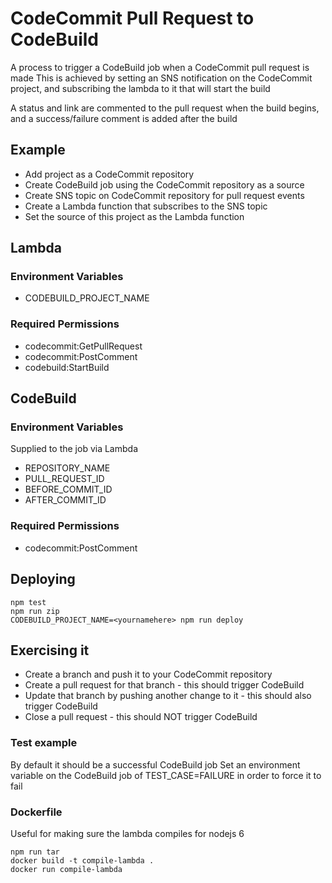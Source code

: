 # CodeCommit Pull Request to CodeBuild

A process to trigger a CodeBuild job when a CodeCommit pull request is made
This is achieved by setting an SNS notification on the CodeCommit project,
and subscribing the lambda to it that will start the build

A status and link are commented to the pull request when the build begins,
and a success/failure comment is added after the build

## Example
 * Add project as a CodeCommit repository
 * Create CodeBuild job using the CodeCommit repository as a source
 * Create SNS topic on CodeCommit repository for pull request events
 * Create a Lambda function that subscribes to the SNS topic
 * Set the source of this project as the Lambda function

## Lambda
### Environment Variables
 * CODEBUILD_PROJECT_NAME

### Required Permissions
 * codecommit:GetPullRequest
 * codecommit:PostComment
 * codebuild:StartBuild

## CodeBuild

### Environment Variables
Supplied to the job via Lambda

 * REPOSITORY_NAME
 * PULL_REQUEST_ID
 * BEFORE_COMMIT_ID
 * AFTER_COMMIT_ID

### Required Permissions
 * codecommit:PostComment

## Deploying
```
npm test
npm run zip
CODEBUILD_PROJECT_NAME=<yournamehere> npm run deploy
```

## Exercising it
 * Create a branch and push it to your CodeCommit repository
 * Create a pull request for that branch - this should trigger CodeBuild
 * Update that branch by pushing another change to it - this should also trigger CodeBuild
 * Close a pull request - this should NOT trigger CodeBuild

### Test example
By default it should be a successful CodeBuild job
Set an environment variable on the CodeBuild job of TEST_CASE=FAILURE in order to force it to fail

### Dockerfile
Useful for making sure the lambda compiles for nodejs 6
```
npm run tar
docker build -t compile-lambda .
docker run compile-lambda
```
